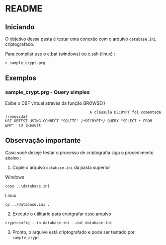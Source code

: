# README #

## Iniciando ##

O objetivo dessa pasta é testar uma conexão com o arquivo `database.ini` criptografado.

Para compilar use o c.bat (windows) ou c.ssh (linux) :

````
c sample_crypt.prg
````

## Exemplos ##

### sample_crypt.prg - Query simples ###

Exibe o DBF virtual através da função BROWSE()

````
                                      A cláusula DECRYPT foi comentada (removida)
USE DBTEST USING CONNECT "SQLITE" /*DECRYPT*/ QUERY "SELECT * FROM EMP"  TO lResult
````

## Observação importante ##

Caso você deseje testar o processo de criptografia siga o procedimento abaixo :

1. Copie o arquivo `database.ini` da pasta superior 

Windows
````
copy ..\database.ini
````

Linux
````
cp ../database.ini .
````
2. Execute o utilitário para criptgrafar esse arquivo

````
cryptconfig --in database.ini --out database.ini
````

3. Pronto, o arquivo está criptografado e pode ser testado por `sample_crypt`
